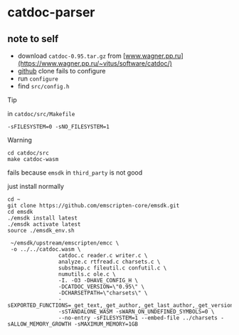 # catdoc-parser

## note to self

* download `catdoc-0.95.tar.gz` from [www.wagner.pp.ru](https://www.wagner.pp.ru/~vitus/software/catdoc/)  
* [github](https://github.com/petewarden/catdoc) clone fails to configure
* run `configure`
* find `src/config.h`

> [!TIP]
> in `catdoc/src/Makefile`
> ```
> -sFILESYSTEM=0 -sNO_FILESYSTEM=1
> ```

> [!WARNING]
> 
> ```
> cd catdoc/src
> make catdoc-wasm
> ```
> fails because `emsdk` in `third_party` is not good 

just install normally

```
cd ~
git clone https://github.com/emscripten-core/emsdk.git
cd emsdk
./emsdk install latest
./emsdk activate latest
source ./emsdk_env.sh
```

```
 ~/emsdk/upstream/emscripten/emcc \
 -o ../../catdoc.wasm \
                catdoc.c reader.c writer.c \
                analyze.c rtfread.c charsets.c \
                substmap.c fileutil.c confutil.c \
                numutils.c ole.c \
                -I. -O3 -DHAVE_CONFIG_H \
                -DCATDOC_VERSION=\"0.95\" \
                -DCHARSETPATH=\"charsets\" \
                -sEXPORTED_FUNCTIONS=_get_text,_get_author,_get_last_author,_get_version,_get_title,_get_subject,_get_keywords,_get_comments,_get_annotation_authors\
                -sSTANDALONE_WASM -sWARN_ON_UNDEFINED_SYMBOLS=0 \
                --no-entry -sFILESYSTEM=1 --embed-file ../charsets -sALLOW_MEMORY_GROWTH -sMAXIMUM_MEMORY=1GB
```
